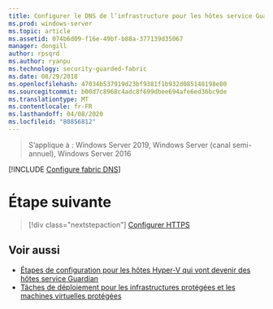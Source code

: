 ```yaml
---
title: Configurer le DNS de l’infrastructure pour les hôtes service Guardian (TPM)
ms.prod: windows-server
ms.topic: article
ms.assetid: 074b6d09-f16e-49bf-b88a-377139d35067
manager: dongill
author: rpsqrd
ms.author: ryanpu
ms.technology: security-guarded-fabric
ms.date: 08/29/2018
ms.openlocfilehash: 47034b537919d23bf9381f1b932d085148198e80
ms.sourcegitcommit: b00d7c8968c4adc8f699dbee694afe6ed36bc9de
ms.translationtype: MT
ms.contentlocale: fr-FR
ms.lasthandoff: 04/08/2020
ms.locfileid: "80856812"
---
```

>S’applique à : Windows Server 2019, Windows Server (canal semi-annuel), Windows Server 2016

[!INCLUDE [Configure fabric DNS](../../../includes/guarded-fabric-configure-fabric-dns.md)] 

# <a name="next-step"></a>Étape suivante

> [!div class="nextstepaction"]
> [Configurer HTTPS](guarded-fabric-configure-hgs-https.md)

## <a name="see-also"></a>Voir aussi

- [Étapes de configuration pour les hôtes Hyper-V qui vont devenir des hôtes service Guardian](guarded-fabric-configure-hgs-with-authorized-hyper-v-hosts.md)
- [Tâches de déploiement pour les infrastructures protégées et les machines virtuelles protégées](guarded-fabric-deploying-hgs-overview.md#deployment-tasks-for-guarded-fabrics-and-shielded-vms)

